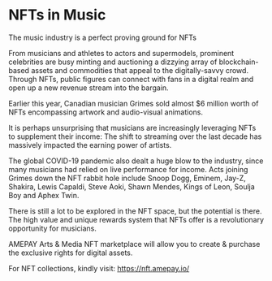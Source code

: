 NFTs in Music
=============

The music industry is a perfect proving ground for NFTs

From musicians and athletes to actors and supermodels, prominent celebrities are busy minting and auctioning a dizzying array of blockchain-based assets and commodities that appeal to the digitally-savvy crowd. Through NFTs, public figures can connect with fans in a digital realm and open up a new revenue stream into the bargain.

Earlier this year, Canadian musician Grimes sold almost $6 million worth of NFTs encompassing artwork and audio-visual animations.

It is perhaps unsurprising that musicians are increasingly leveraging NFTs to supplement their income: The shift to streaming over the last decade has massively impacted the earning power of artists.

The global COVID-19 pandemic also dealt a huge blow to the industry, since many musicians had relied on live performance for income. Acts joining Grimes down the NFT rabbit hole include Snoop Dogg, Eminem, Jay-Z, Shakira, Lewis Capaldi, Steve Aoki, Shawn Mendes, Kings of Leon, Soulja Boy and Aphex Twin.

There is still a lot to be explored in the NFT space, but the potential is there. The high value and unique rewards system that NFTs offer is a revolutionary opportunity for musicians.

AMEPAY Arts & Media NFT marketplace will allow you to create & purchase the exclusive rights for digital assets.

For NFT collections, kindly visit: https://nft.amepay.io/
